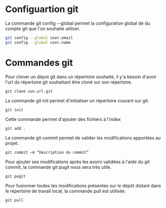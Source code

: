 # Configuartion git
La commande git config --global permet la configuration global de du compte git que l'on souhaite utiliser.
```sh
git config --global user.email
git config --global user.name
```

# Commandes git

Pour cloner un dépot git dans un répertoire souhaité, il y'a besoin d'avoir l'url du répertoire git souhaitant être cloné sur son répertoire.
```git
git clone son.url.git
```
La commande git init permet d'initialiser un répertoire courant sur git.
```git
git init
```
Cette commande permet d'ajouter des fichiers à l'index
```git
git add .
```
La commande git commit permet de valider les modifications apportées au projet.
```git
git commit –m “Description du commit”
```
Pour ajouter ses modifications après les avoirs validées à l'aide du git commit, la commande git pugit nous sera très utile.
```git
git pugit
```
Pour fusionner toutes les modifications présentes sur le dépôt distant dans le répertoire de travail local, la commande pull est utilisée.
```git
git pull
```
